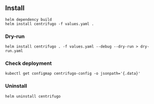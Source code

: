 ## Install
```
helm dependency build
helm install centrifugo -f values.yaml .
```
### Dry-run
```
helm install centrifugo . -f values.yaml --debug --dry-run > dry-run.yaml
```

### Check deployment
```
kubectl get configmap centrifugo-config -o jsonpath='{.data}' 
```

### Uninstall
```
helm uninstall centrifugo
```
